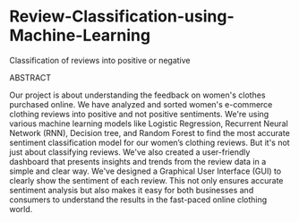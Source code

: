 # Review-Classification-using-Machine-Learning
Classification of reviews into positive or negative

ABSTRACT

Our project is about understanding the feedback on women's clothes purchased online.
We have analyzed and sorted women's e-commerce clothing reviews into positive and
not positive sentiments. We're using various machine learning models like Logistic
Regression, Recurrent Neural Network (RNN), Decision tree, and Random Forest to
find the most accurate sentiment classification model for our women’s clothing
reviews.
But it's not just about classifying reviews. We've also created a user-friendly
dashboard that presents insights and trends from the review data in a simple and clear
way. We've designed a Graphical User Interface (GUI) to clearly show the sentiment
of each review. This not only ensures accurate sentiment analysis but also makes it
easy for both businesses and consumers to understand the results in the fast-paced
online clothing world.

